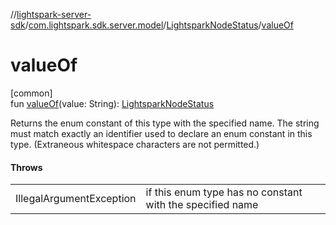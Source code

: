 //[lightspark-server-sdk](../../../index.md)/[com.lightspark.sdk.server.model](../index.md)/[LightsparkNodeStatus](index.md)/[valueOf](value-of.md)

# valueOf

[common]\
fun [valueOf](value-of.md)(value: String): [LightsparkNodeStatus](index.md)

Returns the enum constant of this type with the specified name. The string must match exactly an identifier used to declare an enum constant in this type. (Extraneous whitespace characters are not permitted.)

#### Throws

| | |
|---|---|
| IllegalArgumentException | if this enum type has no constant with the specified name |
